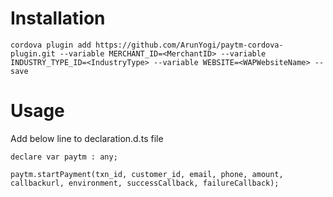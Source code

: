 Installation
============

```
cordova plugin add https://github.com/ArunYogi/paytm-cordova-plugin.git --variable MERCHANT_ID=<MerchantID> --variable INDUSTRY_TYPE_ID=<IndustryType> --variable WEBSITE=<WAPWebsiteName> --save
```


Usage
=====

Add below line to declaration.d.ts file
```
declare var paytm : any;
```

```
paytm.startPayment(txn_id, customer_id, email, phone, amount, callbackurl, environment, successCallback, failureCallback);
```